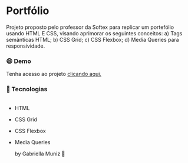 # Portfólio
 Projeto proposto pelo professor da Softex para replicar um portefólio usando HTML E CSS, visando aprimorar os seguintes conceitos: a) Tags semânticas HTML; b) CSS Grid; c) CSS Flexbox; d) 
 Media Queries para responsividade.
### :smile: Demo 
 Tenha acesso ao projeto [clicando aqui.](http://https://gabriella-muniz.github.io/dopefolio/ "clicando aqui")


### :rocket:  Tecnologias

###### 
- HTML
- CSS Grid
- CSS Flexbox
- Media Queries

  by Gabriella Muniz :art:
